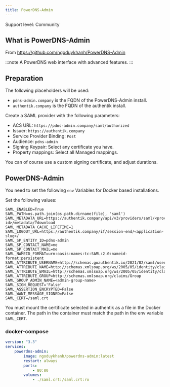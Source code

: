 ```yaml
---
title: PowerDNS-Admin
---
```


<span class="badge badge--secondary">Support level: Community</span>

## What is PowerDNS-Admin

From https://github.com/ngoduykhanh/PowerDNS-Admin

:::note
A PowerDNS web interface with advanced features.
:::

## Preparation

The following placeholders will be used:

-   `pdns-admin.company` is the FQDN of the PowerDNS-Admin install.
-   `authentik.company` is the FQDN of the authentik install.

Create a SAML provider with the following parameters:

-   ACS URL: `https://pdns-admin.company/saml/authorized`
-   Issuer: `https://authentik.company`
-   Service Provider Binding: `Post`
-   Audience: `pdns-admin`
-   Signing Keypair: Select any certificate you have.
-   Property mappings: Select all Managed mappings.

You can of course use a custom signing certificate, and adjust durations.

## PowerDNS-Admin

You need to set the following `env` Variables for Docker based installations.

Set the following values:

```env
SAML_ENABLED=True
SAML_PATH=os.path.join(os.path.dirname(file), 'saml')
SAML_METADATA_URL=https://authentik.company/api/v3/providers/saml/<provider-id>/metadata/?download
SAML_METADATA_CACHE_LIFETIME=1
SAML_LOGOUT_URL=https://authentik.company/if/session-end/<application-slug>/
SAML_SP_ENTITY_ID=pdns-admin
SAML_SP_CONTACT_NAME=me
SAML_SP_CONTACT_MAIL=me
SAML_NAMEID_FORMAT=urn:oasis:names:tc:SAML:2.0:nameid-format:persistent
SAML_ATTRIBUTE_USERNAME=http://schemas.goauthentik.io/2021/02/saml/username
SAML_ATTRIBUTE_NAME=http://schemas.xmlsoap.org/ws/2005/05/identity/claims/name
SAML_ATTRIBUTE_EMAIL=http://schemas.xmlsoap.org/ws/2005/05/identity/claims/emailaddress
SAML_ATTRIBUTE_GROUP=http://schemas.xmlsoap.org/claims/Group
SAML_GROUP_ADMIN_NAME=<admin-group-name>
SAML_SIGN_REQUEST='False'
SAML_ASSERTION_ENCRYPTED=False
SAML_WANT_MESSAGE_SIGNED=False
SAML_CERT=/saml.crt
```

You must mount the certificate selected in authentik as a file in the Docker container. The path in the container must match the path in the env variable `SAML_CERT`.

### docker-compose

```yaml
version: "3.3"
services:
    powerdns-admin:
        image: ngoduykhanh/powerdns-admin:latest
        restart: always
        ports:
            - 80:80
        volumes:
            - ./saml.crt:/saml.crt:ro
```
